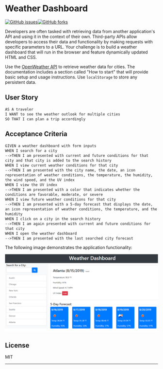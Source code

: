 # Weather Dashboard  

[![GitHub issues](https://img.shields.io/github/issues/deawar/MultiCityWeather?style=plastic)](https://github.com/deawar/MultiCityWeather/issues)[![GitHub forks](https://img.shields.io/github/forks/deawar/MultiCityWeather?style=plastic)](https://github.com/deawar/MultiCityWeather/network)

Developers are often tasked with retrieving data from another application's API and using it in the context of their own. Third-party APIs allow developers to access their data and functionality by making requests with specific parameters to a URL. Your challenge is to build a weather dashboard that will run in the browser and feature dynamically updated HTML and CSS.

Use the [OpenWeather API](https://openweathermap.org/api) to retrieve weather data for cities. The documentation includes a section called "How to start" that will provide basic setup and usage instructions. Use `localStorage` to store any persistent data.

## User Story

```
AS A traveler
I WANT to see the weather outlook for multiple cities
SO THAT I can plan a trip accordingly
```

## Acceptance Criteria

```
GIVEN a weather dashboard with form inputs
WHEN I search for a city
-->THEN I am presented with current and future conditions for that city and that city is added to the search history
WHEN I view current weather conditions for that city
-->THEN I am presented with the city name, the date, an icon representation of weather conditions, the temperature, the humidity, the wind speed, and the UV index
WHEN I view the UV index
-->THEN I am presented with a color that indicates whether the conditions are favorable, moderate, or severe
WHEN I view future weather conditions for that city
-->THEN I am presented with a 5-day forecast that displays the date, an icon representation of weather conditions, the temperature, and the humidity
WHEN I click on a city in the search history
-->THEN I am again presented with current and future conditions for that city
WHEN I open the weather dashboard
-->THEN I am presented with the last searched city forecast
```

The following image demonstrates the application functionality:

![weather dashboard demo](./Assets/06-server-side-apis-homework-demo.png)

## License
MIT


- - -
